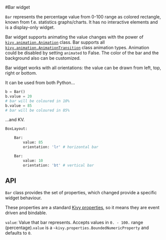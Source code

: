 #Bar widget

`Bar` represents the percentage value from 0-100 range
as colored rectangle, known from f.e. statistics graphs/charts. It has no interactive elements and is a display-only widget.

Bar widget supports animating the value changes
with the power of [`kivy.animation.Animation`](https://kivy.org/docs/api-kivy.animation.html) class. Bar supports all [`kivy.animation.AnimationTransition`](https://kivy.org/docs/api-kivy.animation.html#kivy.animation.AnimationTransition) class animation types. Animation could be disabled by setting `animated` to False. The color of the bar and the background also can be customized.

Bar widget works with all orientations: the value can be drawn
from left, top, right or bottom.

It can be used from both Python...

```python
b = Bar()
b.value = 20
# bar will be coloured in 10%
b.value = 85
# bar will be coloured in 85%
```

...and KV.

```python
BoxLayout:

    Bar:
        value: 85
        orientation: 'lr' # horizontal bar

    Bar:
        value: 10
        orientation: 'bt' # vertical bar
```

## API

`Bar` class provides the set of properties, which changed provide a specific widget behaviour.

These properties are a standard [Kivy properties](https://kivy.org/docs/api-kivy.properties.html), so it means they are event driven and bindable.

`value`: Value that bar represents. Accepts values in `0. - 100.` range (percentage).`value` is a `~kivy.properties.BoundedNumericProperty` and defaults to `0`.
